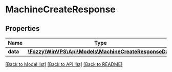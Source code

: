 # MachineCreateResponse

## Properties
Name | Type | Description | Notes
------------ | ------------- | ------------- | -------------
**data** | [**\Fozzy\WinVPS\Api\Models\MachineCreateResponseData**](MachineCreateResponseData.md) |  | [optional] 

[[Back to Model list]](../../README.md#documentation-for-models) [[Back to API list]](../../README.md#documentation-for-api-endpoints) [[Back to README]](../../README.md)


